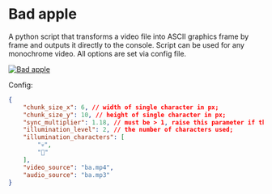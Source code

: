 # Bad apple

A python script that transforms a video file into ASCII graphics frame by frame and outputs it directly to the console.
Script can be used for any monochrome video. All options are set via config file.

[![Bad apple](https://user-images.githubusercontent.com/8215580/203308975-2af88779-73fa-477d-9b1f-64e264eb1311.png)](https://youtu.be/omi5VWlpfOs)

Config:

```json
{
    "chunk_size_x": 6, // width of single character in px;
    "chunk_size_y": 10, // height of single character in px;
    "sync_multiplier": 1.18, // must be > 1, raise this parameter if the video is desynchronized by more than one second;
    "illumination_level": 2, // the number of characters used;
    "illumination_characters": [
        "💀",
        "🍎"
    ],
    "video_source": "ba.mp4",
    "audio_source": "ba.mp3" 
}
```
